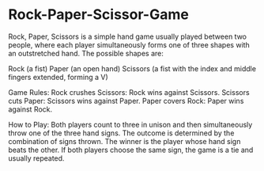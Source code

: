 # Rock-Paper-Scissor-Game

Rock, Paper, Scissors is a simple hand game usually played between two people, where each player simultaneously forms one of three shapes with an outstretched hand. The possible shapes are:

Rock (a fist)
Paper (an open hand)
Scissors (a fist with the index and middle fingers extended, forming a V)

Game Rules:
Rock crushes Scissors: Rock wins against Scissors.
Scissors cuts Paper: Scissors wins against Paper.
Paper covers Rock: Paper wins against Rock.

How to Play:
Both players count to three in unison and then simultaneously throw one of the three hand signs.
The outcome is determined by the combination of signs thrown. The winner is the player whose hand sign beats the other. If both players choose the same sign, the game is a tie and usually repeated.

